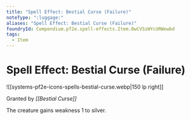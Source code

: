 ```yaml
---
title: "Spell Effect: Bestial Curse (Failure)"
noteType: ":luggage:"
aliases: "Spell Effect: Bestial Curse (Failure)"
foundryId: Compendium.pf2e.spell-effects.Item.8wCVSzWYcURWewbd
tags:
  - Item
---
```


# Spell Effect: Bestial Curse (Failure)
![[systems-pf2e-icons-spells-bestial-curse.webp|150 lp right]]

Granted by _[[Bestial Curse]]_

The creature gains weakness 1 to silver.
